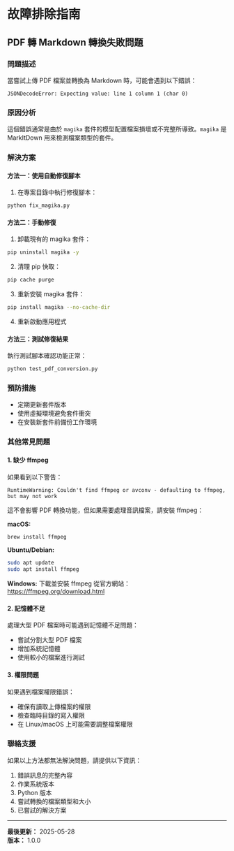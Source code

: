 # 故障排除指南

## PDF 轉 Markdown 轉換失敗問題

### 問題描述
當嘗試上傳 PDF 檔案並轉換為 Markdown 時，可能會遇到以下錯誤：
```
JSONDecodeError: Expecting value: line 1 column 1 (char 0)
```

### 原因分析
這個錯誤通常是由於 `magika` 套件的模型配置檔案損壞或不完整所導致。`magika` 是 MarkItDown 用來檢測檔案類型的套件。

### 解決方案

#### 方法一：使用自動修復腳本
1. 在專案目錄中執行修復腳本：
```bash
python fix_magika.py
```

#### 方法二：手動修復
1. 卸載現有的 magika 套件：
```bash
pip uninstall magika -y
```

2. 清理 pip 快取：
```bash
pip cache purge
```

3. 重新安裝 magika 套件：
```bash
pip install magika --no-cache-dir
```

4. 重新啟動應用程式

#### 方法三：測試修復結果
執行測試腳本確認功能正常：
```bash
python test_pdf_conversion.py
```

### 預防措施
- 定期更新套件版本
- 使用虛擬環境避免套件衝突
- 在安裝新套件前備份工作環境

### 其他常見問題

#### 1. 缺少 ffmpeg
如果看到以下警告：
```
RuntimeWarning: Couldn't find ffmpeg or avconv - defaulting to ffmpeg, but may not work
```

這不會影響 PDF 轉換功能，但如果需要處理音訊檔案，請安裝 ffmpeg：

**macOS:**
```bash
brew install ffmpeg
```

**Ubuntu/Debian:**
```bash
sudo apt update
sudo apt install ffmpeg
```

**Windows:**
下載並安裝 ffmpeg 從官方網站：https://ffmpeg.org/download.html

#### 2. 記憶體不足
處理大型 PDF 檔案時可能遇到記憶體不足問題：
- 嘗試分割大型 PDF 檔案
- 增加系統記憶體
- 使用較小的檔案進行測試

#### 3. 權限問題
如果遇到檔案權限錯誤：
- 確保有讀取上傳檔案的權限
- 檢查臨時目錄的寫入權限
- 在 Linux/macOS 上可能需要調整檔案權限

### 聯絡支援
如果以上方法都無法解決問題，請提供以下資訊：
1. 錯誤訊息的完整內容
2. 作業系統版本
3. Python 版本
4. 嘗試轉換的檔案類型和大小
5. 已嘗試的解決方案

---

**最後更新：** 2025-05-28  
**版本：** 1.0.0 